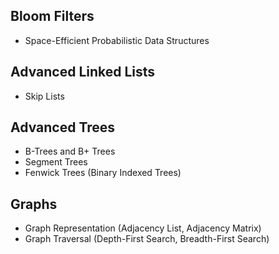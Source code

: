 ## Bloom Filters

- Space-Efficient Probabilistic Data Structures

## Advanced Linked Lists

- Skip Lists

## Advanced Trees

- B-Trees and B+ Trees
- Segment Trees
- Fenwick Trees (Binary Indexed Trees)

## Graphs

- Graph Representation (Adjacency List, Adjacency Matrix)
- Graph Traversal (Depth-First Search, Breadth-First Search)

